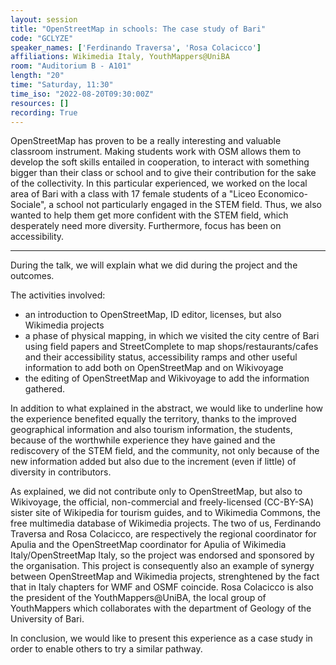 ```yaml
---
layout: session
title: "OpenStreetMap in schools: The case study of Bari"
code: "GCLYZE"
speaker_names: ['Ferdinando Traversa', 'Rosa Colacicco']
affiliations: Wikimedia Italy, YouthMappers@UniBA
room: "Auditorium B - A101"
length: "20"
time: "Saturday, 11:30"
time_iso: "2022-08-20T09:30:00Z"
resources: []
recording: True
---
```


OpenStreetMap has proven to be a really interesting and valuable classroom instrument. Making students work with OSM allows them to develop the soft skills entailed in cooperation, to interact with something bigger than their class or school and to give their contribution for the sake of the collectivity. In this particular experienced, we worked on the local area of Bari with a class with 17 female students of a &#34;Liceo Economico-Sociale&#34;, a school not particularly engaged in the STEM field. Thus, we also wanted to help them get more confident with the STEM field, which desperately need more diversity. Furthermore, focus has been on accessibility.

<hr>

During the talk, we will explain what we did during the project and the outcomes. 

The activities involved:
* an introduction to OpenStreetMap, ID editor, licenses, but also Wikimedia projects
* a phase of physical mapping, in which we visited the city centre of Bari using field papers and StreetComplete to map shops/restaurants/cafes and their accessibility status, accessibility ramps and other useful information to add both on OpenStreetMap and on Wikivoyage
* the editing of OpenStreetMap and Wikivoyage to add the information gathered. 

In addition to what explained in the abstract, we would like to underline how the experience benefited equally the territory, thanks to the improved geographical information and also tourism information, the students, because of the worthwhile experience they have gained and the rediscovery of the STEM field, and the community, not only because of the new information added but also due to the increment (even if little) of diversity in contributors.

As explained, we did not contribute only to OpenStreetMap, but also to Wikivoyage, the official, non-commercial and freely-licensed (CC-BY-SA) sister site of Wikipedia for tourism guides, and to Wikimedia Commons, the free multimedia database of Wikimedia projects. The two of us, Ferdinando Traversa and Rosa Colacicco, are respectively the regional coordinator for Apulia and the OpenStreetMap coordinator for Apulia of Wikimedia Italy/OpenStreetMap Italy, so the project was endorsed and sponsored by the organisation. This project is consequently also an example of synergy between OpenStreetMap and Wikimedia projects, strenghtened by the fact that in Italy chapters for WMF and OSMF coincide. Rosa Colacicco is also the president of the YouthMappers@UniBA, the local group of YouthMappers which collaborates with the department of Geology of the University of Bari.

In conclusion, we would like to present this experience as a case study in order to enable others to try a similar pathway.

